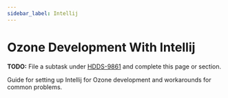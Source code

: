 ```yaml
---
sidebar_label: Intellij
---
```


# Ozone Development With Intellij

**TODO:** File a subtask under [HDDS-9861](https://issues.apache.org/jira/browse/HDDS-9861) and complete this page or section.

Guide for setting up Intellij for Ozone development and workarounds for common problems.
